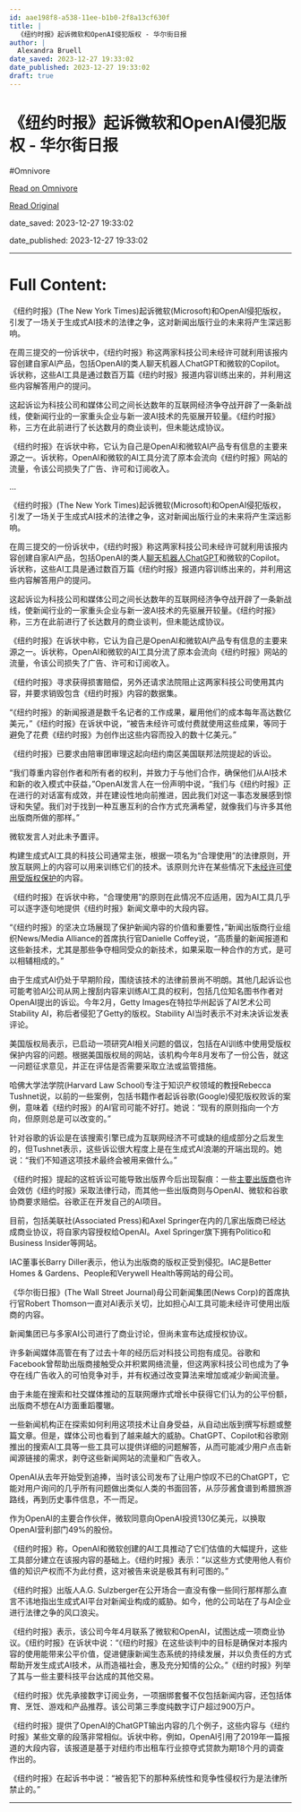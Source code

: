 ```yaml
---
id: aae198f8-a538-11ee-b1b0-2f8a13cf630f
title: |
  《纽约时报》起诉微软和OpenAI侵犯版权 - 华尔街日报
author: |
  Alexandra Bruell
date_saved: 2023-12-27 19:33:02
date_published: 2023-12-27 19:33:02
draft: true
---
```


# 《纽约时报》起诉微软和OpenAI侵犯版权 - 华尔街日报
#Omnivore

[Read on Omnivore](https://omnivore.app/me/open-ai-18caea8888c)

[Read Original](https://cn.wsj.com/amp/articles/%E7%BA%BD%E7%BA%A6%E6%97%B6%E6%8A%A5%E5%85%AC%E5%8F%B8%E8%B5%B7%E8%AF%89%E5%BE%AE%E8%BD%AF%E5%92%8Copenai%E4%BE%B5%E7%8A%AF%E7%89%88%E6%9D%83-99fa72d5)

date_saved: 2023-12-27 19:33:02

date_published: 2023-12-27 19:33:02

--- 

# Full Content: 

《纽约时报》(The New York Times)起诉微软(Microsoft)和OpenAI侵犯版权，引发了一场关于生成式AI技术的法律之争，这对新闻出版行业的未来将产生深远影响。

在周三提交的一份诉状中，《纽约时报》称这两家科技公司未经许可就利用该报内容创建自家AI产品，包括OpenAI的类人聊天机器人ChatGPT和微软的Copilot。诉状称，这些AI工具是通过数百万篇《纽约时报》报道内容训练出来的，并利用这些内容解答用户的提问。

这起诉讼为科技公司和媒体公司之间长达数年的互联网经济争夺战开辟了一条新战线，使新闻行业的一家重头企业与新一波AI技术的先驱展开较量。《纽约时报》称，三方在此前进行了长达数月的商业谈判，但未能达成协议。

《纽约时报》在诉状中称，它认为自己是OpenAI和微软AI产品专有信息的主要来源之一。诉状称，OpenAI和微软的AI工具分流了原本会流向《纽约时报》网站的流量，令该公司损失了广告、许可和订阅收入。

...

《纽约时报》(The New York Times)起诉微软(Microsoft)和OpenAI侵犯版权，引发了一场关于生成式AI技术的法律之争，这对新闻出版行业的未来将产生深远影响。

在周三提交的一份诉状中，《纽约时报》称这两家科技公司未经许可就利用该报内容创建自家AI产品，包括OpenAI的类人[聊天机器人ChatGPT](https://cn.wsj.com/articles/CN-PTK-20231211103640)和微软的Copilot。诉状称，这些AI工具是通过数百万篇《纽约时报》报道内容训练出来的，并利用这些内容解答用户的提问。

这起诉讼为科技公司和媒体公司之间长达数年的互联网经济争夺战开辟了一条新战线，使新闻行业的一家重头企业与新一波AI技术的先驱展开较量。《纽约时报》称，三方在此前进行了长达数月的商业谈判，但未能达成协议。

《纽约时报》在诉状中称，它认为自己是OpenAI和微软AI产品专有信息的主要来源之一。诉状称，OpenAI和微软的AI工具分流了原本会流向《纽约时报》网站的流量，令该公司损失了广告、许可和订阅收入。

《纽约时报》寻求获得损害赔偿，另外还请求法院阻止这两家科技公司使用其内容，并要求销毁包含《纽约时报》内容的数据集。

“《纽约时报》的新闻报道是数千名记者的工作成果，雇用他们的成本每年高达数亿美元，”《纽约时报》在诉状中说，“被告未经许可或付费就使用这些成果，等同于避免了花费《纽约时报》为创作出这些内容而投入的数十亿美元。”

《纽约时报》已要求由陪审团审理这起向纽约南区美国联邦法院提起的诉讼。

“我们尊重内容创作者和所有者的权利，并致力于与他们合作，确保他们从AI技术和新的收入模式中获益，”OpenAI发言人在一份声明中说，“我们与《纽约时报》正在进行的对话富有成效，并在建设性地向前推进，因此我们对这一事态发展感到惊讶和失望。我们对于找到一种互惠互利的合作方式充满希望，就像我们与许多其他出版商所做的那样。”

微软发言人对此未予置评。

构建生成式AI工具的科技公司通常主张，根据一项名为“合理使用”的法律原则，开放互联网上的内容可以用来训练它们的技术。该原则允许在某些情况下[未经许可使用受版权保护](https://www.wsj.com/articles/ai-chatgpt-dall-e-microsoft-rutkowski-github-artificial-intelligence-11675466857?mod=article%5Finline)的内容。

《纽约时报》在诉状中称，“合理使用”的原则在此情况不应适用，因为AI工具几乎可以逐字逐句地提供《纽约时报》新闻文章中的大段内容。

“《纽约时报》的坚决立场展现了保护新闻内容的价值和重要性，”新闻出版商行业组织News/Media Alliance的首席执行官Danielle Coffey说，“高质量的新闻报道和这些新技术，尤其是那些争夺相同受众的新技术，如果采取一种合作的方式，是可以相辅相成的。”

由于生成式AI仍处于早期阶段，围绕该技术的法律前景尚不明朗。其他几起诉讼也可能考验AI公司从网上搜刮内容来训练AI工具的权利，包括几位知名图书作者对OpenAI提出的诉讼。今年2月，Getty Images在特拉华州起诉了AI艺术公司Stability AI，称后者侵犯了Getty的版权。Stability AI当时表示不对未决诉讼发表评论。

美国版权局表示，已启动一项研究AI相关问题的倡议，包括在AI训练中使用受版权保护内容的问题。根据美国版权局的网站，该机构今年8月发布了一份公告，就这一问题征求意见，并正在评估是否需要采取立法或监管措施。

哈佛大学法学院(Harvard Law School)专注于知识产权领域的教授Rebecca Tushnet说，以前的一些案例，包括书籍作者起诉谷歌(Google)侵犯版权败诉的案例，意味着《纽约时报》的AI官司可能不好打。她说：“现有的原则指向一个方向，但原则总是可以改变的。”

针对谷歌的诉讼是在该搜索引擎已成为互联网经济不可或缺的组成部分之后发生的，但Tushnet表示，这些诉讼很大程度上是在生成式AI浪潮的开端出现的。她说：“我们不知道这项技术最终会被用来做什么。”

《纽约时报》提起的这桩诉讼可能导致出版界今后出现裂痕：一些[主要出版商](https://cn.wsj.com/articles/CN-BIZ-20230629073431)也许会效仿《纽约时报》采取法律行动，而其他一些出版商则与OpenAI、微软和谷歌协商要求赔偿。谷歌正在开发自己的AI项目。

目前，包括美联社(Associated Press)和Axel Springer在内的几家出版商已经达成商业协议，将自家内容授权给OpenAI。Axel Springer旗下拥有Politico和Business Insider等网站。

IAC董事长Barry Diller表示，他认为出版商的版权正受到侵犯。IAC是Better Homes & Gardens、People和Verywell Health等网站的母公司。

《华尔街日报》(The Wall Street Journal)母公司新闻集团(News Corp)的首席执行官Robert Thomson一直对AI表示关切，比如担心AI工具可能未经许可使用出版商的内容。

新闻集团已与多家AI公司进行了商业讨论，但尚未宣布达成授权协议。

许多新闻媒体高管在有了过去十年的经历后对科技公司抱有成见。谷歌和Facebook曾帮助出版商接触受众并积累网络流量，但这两家科技公司也成为了争夺在线广告收入的可怕竞争对手，并有权通过改变算法来增加或减少新闻流量。

由于未能在搜索和社交媒体推动的互联网爆炸式增长中获得它们认为的公平份额，出版商不想在AI方面重蹈覆辙。

一些新闻机构正在探索如何利用这项技术让自身受益，从自动出版到撰写标题或整篇文章。但是，媒体公司也看到了越来越大的威胁。ChatGPT、Copilot和谷歌刚推出的搜索AI工具等一些工具可以提供详细的问题解答，从而可能减少用户点击新闻源链接的需求，剥夺这些新闻网站的流量和广告收入。

OpenAI从去年开始受到追捧，当时该公司发布了让用户惊叹不已的ChatGPT，它能对用户询问的几乎所有问题做出类似人类的书面回答，从莎莎酱食谱到希腊旅游路线，再到历史事件信息，不一而足。

作为OpenAI的主要合作伙伴，微软同意向OpenAI投资130亿美元，以换取OpenAI营利部门49%的股份。

《纽约时报》称，OpenAI和微软创建的AI工具推动了它们估值的大幅提升，这些工具部分建立在该报内容的基础上。《纽约时报》表示：“以这些方式使用他人有价值的知识产权而不为此付费，这对被告来说是极其有利可图的。”

《纽约时报》出版人A.G. Sulzberger在公开场合一直没有像一些同行那样那么直言不讳地指出生成式AI平台对新闻业构成的威胁。如今，他的公司站在了与AI企业进行法律之争的风口浪尖。

《纽约时报》表示，该公司今年4月联系了微软和OpenAI，试图达成一项商业协议。《纽约时报》在诉状中说：“《纽约时报》在这些谈判中的目标是确保对本报内容的使用能带来公平价值，促进健康新闻生态系统的持续发展，并以负责任的方式帮助开发生成式AI技术，从而造福社会，惠及充分知情的公众。”《纽约时报》列举了其与一些主要科技平台达成的其他交易。

《纽约时报》优先承接数字订阅业务，一项捆绑套餐不仅包括新闻内容，还包括体育、烹饪、游戏和产品推荐。该公司第三季度纯数字订户超过900万户。

《纽约时报》提供了OpenAI的ChatGPT输出内容的几个例子，这些内容与《纽约时报》某些文章的段落非常相似。诉状中称，例如，OpenAI引用了2019年一篇报道的大段内容，该报道是基于对纽约市出租车行业掠夺式贷款为期18个月的调查作出的。

《纽约时报》在起诉书中说：“被告犯下的那种系统性和竞争性侵权行为是法律所禁止的。”

---

